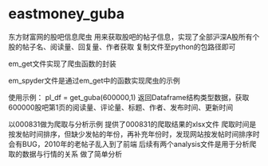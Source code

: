 # eastmoney_guba
东方财富网的股吧信息爬虫
用来获取股吧的帖子信息，实现了全部沪深A股所有个股的帖子名、阅读量、回复量、作者获取
复制文件至python的包路径即可

em_get文件实现了爬虫函数的封装

em_spyder文件是通过em_get中的函数实现爬虫的示例

使用示例：
pl_df = get_guba(600000,1)
返回Dataframe结构类型数据，获取600000股吧第1页的阅读量、评论量、标题、作者、发布时间、更新时间

以000831做为爬取与分析示例
提供了000831的爬取结果的xlsx文件
爬取时间是按发帖时间排序，但缺少发帖的年份，再补充年份时，发现网站按发帖时间排序时会有BUG，2010年的老帖子乱入到了前端
后续有两个analysis文件是用于分析爬取的数据与行情的关系
做了简单分析
